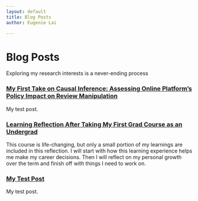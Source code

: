 ```yaml
---
layout: default
title: Blog Posts
author: Eugenie Lai

---
```


# Blog Posts

Exploring my research interests is a never-ending process

### [My First Take on Causal Inference: Assessing Online Platform’s Policy Impact on Review Manipulation](posts/test-post.html)
My test post.

### [Learning Reflection After Taking My First Grad Course as an Undergrad](posts/learnings.html)
This course is life-changing, but only a small portion of my learnings are included in this reflection. I will start with how this learning experience helps me make my career decisions. Then I will reflect on my personal growth over the term and finish off with things I need to work on.

### [My Test Post](posts/test-post.html)
My test post.
